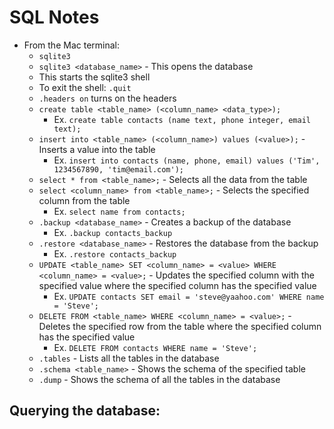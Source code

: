 # SQL Notes

- From the Mac terminal:
    - `sqlite3`
    - `sqlite3 <database_name>` - This opens the database
    - This starts the sqlite3 shell
    - To exit the shell: `.quit`
    - `.headers on` turns on the headers
    - `create table <table_name> (<column_name> <data_type>);`
      - Ex. `create table contacts (name text, phone integer, email text);`
    - `insert into <table_name> (<column_name>) values (<value>);` - Inserts a value into the table
      - Ex. `insert into contacts (name, phone, email) values ('Tim', 1234567890, 'tim@email.com');`
    - `select * from <table_name>;` - Selects all the data from the table
    - `select <column_name> from <table_name>;` - Selects the specified column from the table
      - Ex. `select name from contacts;`
    - `.backup <database_name>` - Creates a backup of the database
      - Ex. `.backup contacts_backup`
    - `.restore <database_name>` - Restores the database from the backup
      - Ex. `.restore contacts_backup`
    - `UPDATE <table_name> SET <column_name> = <value> WHERE <column_name> = <value>;` - Updates the specified column with the specified value where the specified column has the specified value
      - Ex. `UPDATE contacts SET email = 'steve@yaahoo.com' WHERE name = 'Steve';`
    - `DELETE FROM <table_name> WHERE <column_name> = <value>;` - Deletes the specified row from the table where the specified column has the specified value
      - Ex. `DELETE FROM contacts WHERE name = 'Steve';`
    - `.tables` - Lists all the tables in the database
    - `.schema <table_name>` - Shows the schema of the specified table
    - `.dump` - Shows the schema of all the tables in the database

Querying the database:
- 